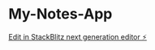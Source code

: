 # My-Notes-App

[Edit in StackBlitz next generation editor ⚡️](https://stackblitz.com/~/github.com/J-JD/My-Notes-App)